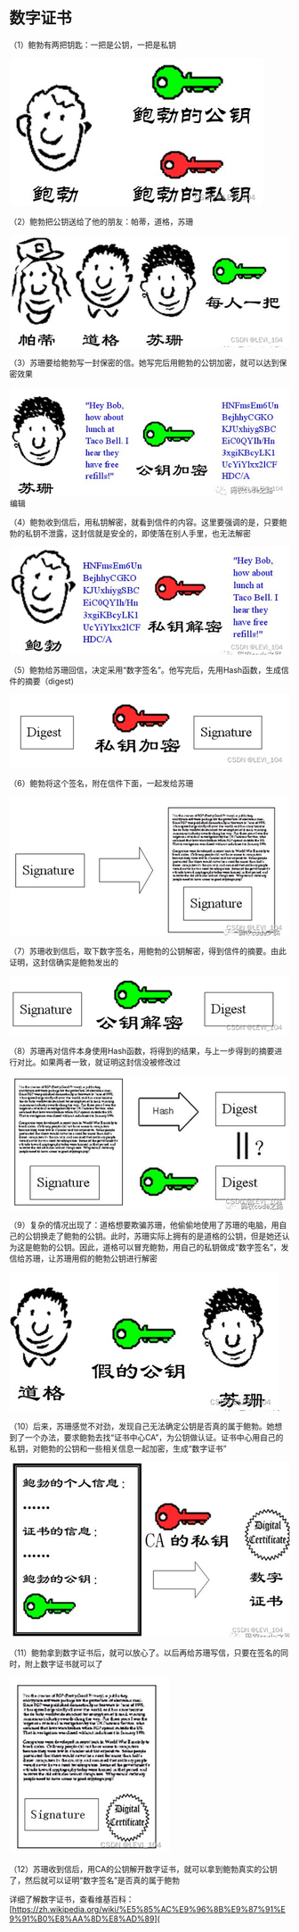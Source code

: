 # 数字证书

（1）鲍勃有两把钥匙：一把是公钥，一把是私钥

![img](imags/5.png)

（2）鲍勃把公钥送给了他的朋友：帕蒂，道格，苏珊

![img](imags/6.png)

 （3）苏珊要给鲍勃写一封保密的信。她写完后用鲍勃的公钥加密，就可以达到保密效果

 ![img](imags/7.png)![点击并拖拽以移动](data:image/gif;base64,R0lGODlhAQABAPABAP///wAAACH5BAEKAAAALAAAAAABAAEAAAICRAEAOw==)编辑

 （4）鲍勃收到信后，用私钥解密，就看到信件的内容。这里要强调的是，只要鲍勃的私钥不泄露，这封信就是安全的，即使落在别人手里，也无法解密

![img](imags/8.png)

（5）鲍勃给苏珊回信，决定采用“数字签名”。他写完后，先用Hash函数，生成信件的摘要（digest)

![img](imags/9.png)

 （6）鲍勃将这个签名，附在信件下面，一起发给苏珊

![img](imags/10.png)

 （7）苏珊收到信后，取下数字签名，用鲍勃的公钥解密，得到信件的摘要。由此证明，这封信确实是鲍勃发出的

![img](imags/11.png)

 （8）苏珊再对信件本身使用Hash函数，将得到的结果，与上一步得到的摘要进行对比。如果两者一致，就证明这封信没被修改过

![img](imags/12.png)

（9）复杂的情况出现了：道格想要欺骗苏珊，他偷偷地使用了苏珊的电脑，用自己的公钥换走了鲍勃的公钥。此时，苏珊实际上拥有的是道格的公钥，但是她还认为这是鲍勃的公钥。因此，道格可以冒充鲍勃，用自己的私钥做成“数字签名”，发信给苏珊，让苏珊用假的鲍勃公钥进行解密

![img](imags/13.png)

（10）后来，苏珊感觉不对劲，发现自己无法确定公钥是否真的属于鲍勃。她想到了一个办法，要求鲍勃去找“证书中心CA”，为公钥做认证。证书中心用自己的私钥，对鲍勃的公钥和一些相关信息一起加密，生成“数字证书” 

![img](imags/14.png)

（11）鲍勃拿到数字证书后，就可以放心了。以后再给苏珊写信，只要在签名的同时，附上数字证书就可以了 

![img](imags/15.png)

 （12）苏珊收到信后，用CA的公钥解开数字证书，就可以拿到鲍勃真实的公钥了，然后就可以证明“数字签名”是否真的属于鲍勃

详细了解数字证书，查看维基百科：[https://zh.wikipedia.org/wiki/%E5%85%AC%E9%96%8B%E9%87%91%E9%91%B0%E8%AA%8D%E8%AD%89](